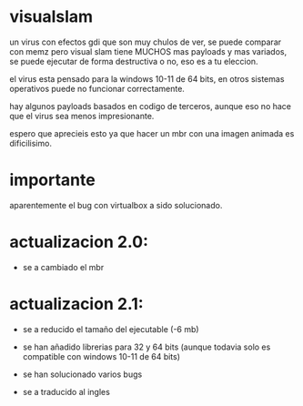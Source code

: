 # visualslam
 un virus con efectos gdi que son muy chulos de ver, se puede comparar con memz pero visual slam tiene MUCHOS mas payloads y mas variados, se puede ejecutar de forma destructiva o no, eso es a tu eleccion.

el virus esta pensado para la windows 10-11 de 64 bits, en otros sistemas operativos puede no funcionar correctamente.

hay algunos payloads basados en codigo de terceros, aunque eso no hace que el virus sea menos impresionante.

espero que aprecieis esto ya que hacer un mbr con una imagen animada es dificilisimo.

# importante
aparentemente el bug con virtualbox a sido solucionado.

# actualizacion 2.0:

- se a cambiado el mbr


# actualizacion 2.1:

- se a reducido el tamaño del ejecutable (-6 mb)

- se han añadido librerias para 32 y 64 bits (aunque todavia solo es compatible con windows 10-11 de 64 bits)

- se han solucionado varios bugs

- se a traducido al ingles
